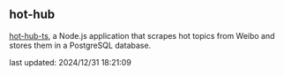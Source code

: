## hot-hub

[hot-hub-ts](https://github.com/w4n9hu1/hot-hub-scraper), a Node.js application that scrapes hot topics from Weibo and stores them in a PostgreSQL database.

last updated: 2024/12/31 18:21:09
